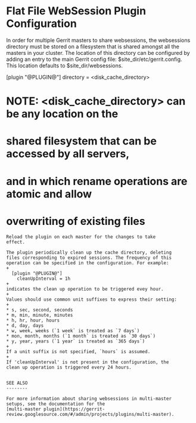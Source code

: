 Flat File WebSession Plugin Configuration
=========================================

In order for multiple Gerrit masters to share websessions, the
websessions directory must be stored on a filesystem that is
shared amongst all the masters in your cluster.  The location
of this directory can be configured by adding an entry to the
main Gerrit config file: $site_dir/etc/gerrit.config.  This
location defaults to $site_dir/websessions.

  [plugin "@PLUGIN@"]
    directory = <disk_cache_directory>
  # NOTE: <disk_cache_directory> can be any location on the
  # shared filesystem that can be accessed by all servers,
  # and in which rename operations are atomic and allow
  # overwriting of existing files
```
Reload the plugin on each master for the changes to take
effect.

The plugin periodically clean up the cache directory, deleting
files corresponding to expired sessions. The frequency of this
operation can be specified in the configuration. For example:
+
  [plugin "@PLUGIN@"]
    cleanUpInterval = 1h
+
indicates the clean up operation to be triggered evey hour.
+
Values should use common unit suffixes to express their setting:
+
* s, sec, second, seconds
* m, min, minute, minutes
* h, hr, hour, hours
* d, day, days
* w, week, weeks (`1 week` is treated as `7 days`)
* mon, month, months (`1 month` is treated as `30 days`)
* y, year, years (`1 year` is treated as `365 days`)
+
If a unit suffix is not specified, `hours` is assumed.
+
If 'cleanUpInterval' is not present in the configuration, the
clean up operation is triggered every 24 hours.


SEE ALSO
--------

For more information about sharing websessions in multi-master
setups, see the documentation for the
[multi-master plugin](https://gerrit-review.googlesource.com/#/admin/projects/plugins/multi-master).
